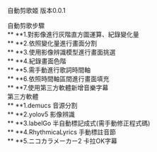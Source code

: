 自動剪歌姬 版本0.0.1  
  
自動剪歌步驟  
**    **1.對影像進行灰階直方圖運算、紀錄變化量  
**    **2.依照變化量進行畫面分割  
**    **3.使用影像辨識模型進行畫面挑選  
**    **4.紀錄畫面色階  
**    **5.需手動進行歌詞時間軸  
**    **6.依照時間軸區間進行畫面填充  
**    **7.使用第三方軟體新增音樂字幕  
第三方軟體  
**    **1.demucs 音源分割  
**    **2.yolov5 影像辨識  
**    **3.labelGo 半自動標記成式(需手動修正程式碼)  
**    **4.RhythmicaLyrics 手動標註音節  
**    **5.ニコカラメーカー2 卡拉OK字幕   